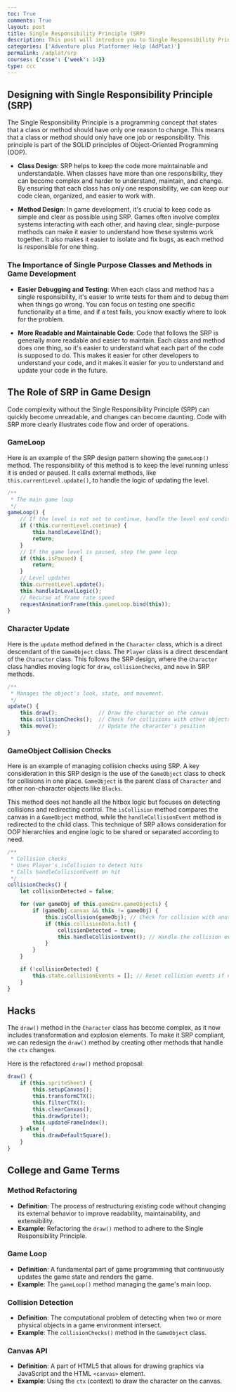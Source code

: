 ```yaml
---
toc: True
comments: True
layout: post
title: Single Responsibility Principle (SRP)
description: This post will introduce you to Single Responsibility Principle and how to apply it in your code.
categories: ['Adventure plus Platformer Help (AdPlat)']
permalink: /adplat/srp
courses: {'csse': {'week': 14}}
type: ccc
---
```


## Designing with Single Responsibility Principle (SRP)

The Single Responsibility Principle is a programming concept that states that a class or method should have only one reason to change. This means that a class or method should only have one job or responsibility. This principle is part of the SOLID principles of Object-Oriented Programming (OOP).

- **Class Design**: SRP helps to keep the code more maintainable and understandable. When classes have more than one responsibility, they can become complex and harder to understand, maintain, and change. By ensuring that each class has only one responsibility, we can keep our code clean, organized, and easier to work with.

- **Method Design**: In game development, it's crucial to keep code as simple and clear as possible using SRP. Games often involve complex systems interacting with each other, and having clear, single-purpose methods can make it easier to understand how these systems work together. It also makes it easier to isolate and fix bugs, as each method is responsible for one thing.

### The Importance of Single Purpose Classes and Methods in Game Development

- **Easier Debugging and Testing**: When each class and method has a single responsibility, it's easier to write tests for them and to debug them when things go wrong. You can focus on testing one specific functionality at a time, and if a test fails, you know exactly where to look for the problem.

- **More Readable and Maintainable Code**: Code that follows the SRP is generally more readable and easier to maintain. Each class and method does one thing, so it's easier to understand what each part of the code is supposed to do. This makes it easier for other developers to understand your code, and it makes it easier for you to understand and update your code in the future.

## The Role of SRP in Game Design

Code complexity without the Single Responsibility Principle (SRP) can quickly become unreadable, and changes can become daunting. Code with SRP more clearly illustrates code flow and order of operations.

### GameLoop 

Here is an example of the SRP design pattern showing the `gameLoop()` method. The responsibility of this method is to keep the level running unless it is ended or paused. It calls external methods, like `this.currentLevel.update()`, to handle the logic of updating the level.

```js
/**
 * The main game loop 
 */
gameLoop() {
    // If the level is not set to continue, handle the level end condition 
    if (!this.currentLevel.continue) {
        this.handleLevelEnd();
        return;
    }
    // If the game level is paused, stop the game loop
    if (this.isPaused) {
        return;
    }
    // Level updates
    this.currentLevel.update();
    this.handleInLevelLogic();
    // Recurse at frame rate speed
    requestAnimationFrame(this.gameLoop.bind(this));
}
```

### Character Update

Here is the `update` method defined in the `Character` class, which is a direct descendant of the `GameObject` class. The `Player` class is a direct descendant of the `Character` class. This follows the SRP design, where the `Character` class handles moving logic for `draw`, `collisionChecks`, and `move` in SRP methods.

```js
/**
 * Manages the object's look, state, and movement. 
 */
update() {
    this.draw();             // Draw the character on the canvas
    this.collisionChecks();  // Check for collisions with other objects
    this.move();             // Update the character's position
}
```

### GameObject Collision Checks 

Here is an example of managing collision checks using SRP. A key consideration in this SRP design is the use of the `GameObject` class to check for collisions in one place. `GameObject` is the parent class of `Character` and other non-character objects like `Blocks`.

This method does not handle all the hitbox logic but focuses on detecting collisions and redirecting control. The `isCollision` method compares the canvas in a `GameObject` method, while the `handleCollisionEvent` method is redirected to the child class. This technique of SRP allows consideration for OOP hierarchies and engine logic to be shared or separated according to need.

```javascript
/** 
 * Collision checks
 * Uses Player's isCollision to detect hits
 * Calls handleCollisionEvent on hit
 */
collisionChecks() {
    let collisionDetected = false;

    for (var gameObj of this.gameEnv.gameObjects) {
        if (gameObj.canvas && this != gameObj) {
            this.isCollision(gameObj); // Check for collision with another game object
            if (this.collisionData.hit) {
                collisionDetected = true;
                this.handleCollisionEvent(); // Handle the collision event
            }
        }
    }

    if (!collisionDetected) {
        this.state.collisionEvents = []; // Reset collision events if no collision is detected
    }
}
```

## Hacks

The `draw()` method in the `Character` class has become complex, as it now includes transformation and explosion elements. To make it SRP compliant, we can redesign the `draw()` method by creating other methods that handle the `ctx` changes.

Here is the refactored `draw()` method proposal: 

```js
draw() {
    if (this.spriteSheet) {
        this.setupCanvas();
        this.transformCTX();
        this.filterCTX();
        this.clearCanvas();
        this.drawSprite();
        this.updateFrameIndex();
    } else {
        this.drawDefaultSquare();
    }
}
```

## College and Game Terms

### Method Refactoring
- **Definition**: The process of restructuring existing code without changing its external behavior to improve readability, maintainability, and extensibility.
- **Example**: Refactoring the `draw()` method to adhere to the Single Responsibility Principle.

### Game Loop
- **Definition**: A fundamental part of game programming that continuously updates the game state and renders the game.
- **Example**: The `gameLoop()` method managing the game's main loop.

### Collision Detection
- **Definition**: The computational problem of detecting when two or more physical objects in a game environment intersect.
- **Example**: The `collisionChecks()` method in the `GameObject` class.

### Canvas API
- **Definition**: A part of HTML5 that allows for drawing graphics via JavaScript and the HTML `<canvas>` element.
- **Example**: Using the `ctx` (context) to draw the character on the canvas.
